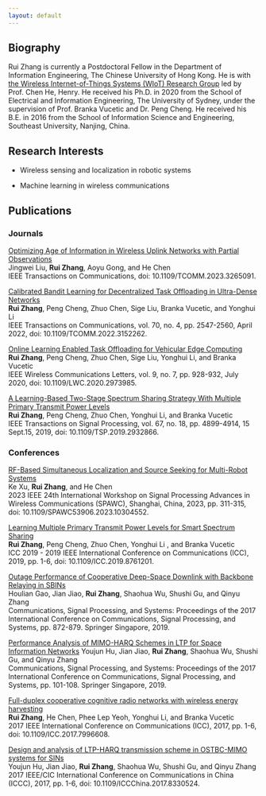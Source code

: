 ```yaml
---
layout: default
---
```


[//]: <> (# News)

## Biography

Rui Zhang is currently a Postdoctoral Fellow in the Department of Information Engineering, The Chinese University of Hong Kong. He is with [the Wireless Internet-of-Things Systems (WIoT) Research Group](http://iiotc.ie.cuhk.edu.hk/) led by Prof. Chen He, Henry. He received his Ph.D. in 2020 from the School of Electrical and Information Engineering, The University of Sydney, under the supervision of Prof. Branka Vucetic and Dr. Peng Cheng. He received his B.E. in 2016 from the School of Information Science and Engineering, Southeast University, Nanjing, China.

## Research Interests

* Wireless sensing and localization in robotic systems

* Machine learning in wireless communications

[//]: <> (# Research Projects)

## Publications

### Journals

[Optimizing Age of Information in Wireless Uplink Networks with Partial Observations](https://ieeexplore.ieee.org/document/10093917) \
Jingwei Liu, **Rui Zhang**, Aoyu Gong, and He Chen \
IEEE Transactions on Communications, doi: 10.1109/TCOMM.2023.3265091.

[Calibrated Bandit Learning for Decentralized Task Offloading in Ultra-Dense Networks](https://ieeexplore.ieee.org/abstract/document/9715074?casa_token=oHjZaEumGLcAAAAA:hyuB2pyiOZkI4IK_btJJqWAI2OZiR197AqLJy04RDApz47fv1ES61KpTlcNB8tF6arebAu63) \
**Rui Zhang**, Peng Cheng, Zhuo Chen, Sige Liu, Branka Vucetic, and Yonghui Li \
IEEE Transactions on Communications, vol. 70, no. 4, pp. 2547-2560, April 2022, doi: 10.1109/TCOMM.2022.3152262.

[Online Learning Enabled Task Offloading for Vehicular Edge Computing](https://ieeexplore.ieee.org/abstract/document/8999589) \
**Rui Zhang**, Peng Cheng, Zhuo Chen, Sige Liu, Yonghui Li, and Branka Vucetic \
IEEE Wireless Communications Letters, vol. 9, no. 7, pp. 928-932, July 2020, doi: 10.1109/LWC.2020.2973985.

[A Learning-Based Two-Stage Spectrum Sharing Strategy With Multiple Primary Transmit Power Levels](https://ieeexplore.ieee.org/abstract/document/8786192) \
**Rui Zhang**, Peng Cheng, Zhuo Chen, Yonghui Li, and Branka Vucetic \
IEEE Transactions on Signal Processing, vol. 67, no. 18, pp. 4899-4914, 15 Sept.15, 2019, doi: 10.1109/TSP.2019.2932866.

### Conferences

[RF-Based Simultaneous Localization and Source Seeking for Multi-Robot Systems](https://ieeexplore.ieee.org/abstract/document/10304552) \
Ke Xu, **Rui Zhang**, and He Chen \
2023 IEEE 24th International Workshop on Signal Processing Advances in Wireless Communications (SPAWC), Shanghai, China, 2023, pp. 311-315, doi: 10.1109/SPAWC53906.2023.10304552.

[Learning Multiple Primary Transmit Power Levels for Smart Spectrum Sharing](https://ieeexplore.ieee.org/abstract/document/8761201) \
**Rui Zhang**, Peng Cheng, Zhuo Chen, Yonghui Li , and Branka Vucetic \
ICC 2019 - 2019 IEEE International Conference on Communications (ICC), 2019, pp. 1-6, doi: 10.1109/ICC.2019.8761201.

[Outage Performance of Cooperative Deep-Space Downlink with Backbone Relaying in SBINs](https://link.springer.com/chapter/10.1007/978-981-10-6571-2_106) \
Houlian Gao, Jian Jiao, **Rui Zhang**, Shaohua Wu, Shushi Gu, and Qinyu Zhang \
Communications, Signal Processing, and Systems: Proceedings of the 2017 International Conference on Communications, Signal Processing, and Systems, pp. 872-879. Springer Singapore, 2019.

[Performance Analysis of MIMO-HARQ Schemes in LTP for Space Information Networks](https://link.springer.com/chapter/10.1007/978-981-10-6571-2_13)
Youjun Hu, Jian Jiao, **Rui Zhang**, Shaohua Wu, Shushi Gu, and Qinyu Zhang \
Communications, Signal Processing, and Systems: Proceedings of the 2017 International Conference on Communications, Signal Processing, and Systems, pp. 101-108. Springer Singapore, 2019.

[Full-duplex cooperative cognitive radio networks with wireless energy harvesting](https://ieeexplore.ieee.org/abstract/document/7996608) \
**Rui Zhang**, He Chen, Phee Lep Yeoh, Yonghui Li, and Branka Vucetic \
2017 IEEE International Conference on Communications (ICC), 2017, pp. 1-6, doi: 10.1109/ICC.2017.7996608.

[Design and analysis of LTP-HARQ transmission scheme in OSTBC-MIMO systems for SINs](https://ieeexplore.ieee.org/abstract/document/8330524?casa_token=JleRo9QvtKAAAAAA:JRjubUSZ2hLKihEAyGVRon0oHR0GnksWMyVJhMKoGciYsIkZSw8xLYNhZ4CtboH42JzdrDcN3NY) \
Youjun Hu, Jian Jiao, **Rui Zhang**, Shaohua Wu, Shushi Gu, and Qinyu Zhang \
2017 IEEE/CIC International Conference on Communications in China (ICCC), 2017, pp. 1-6, doi: 10.1109/ICCChina.2017.8330524.





[//]: <> (## Honors and Awards)
